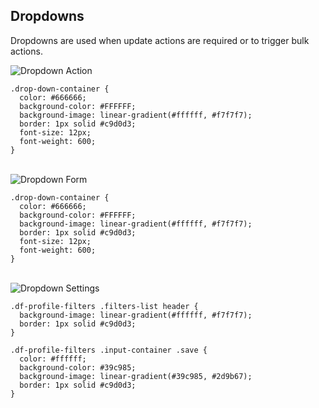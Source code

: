 ## Dropdowns
Dropdowns are used when update actions are
required or to trigger bulk actions.

<div class="row-flex">
  <img src="../../../../img/dropdown-1.png" alt="Dropdown Action" />
<pre><code clas="css hljs" class="hljs css"><span class="hljs-class">.drop-down-container</span> {<span class="hljs-rules">
  <span class="hljs-rule"><span class="hljs-attribute">color</span><span class="hljs-rule">:</span><span class="hljs-value"><span class="hljs-hexcolor"> #666666</span></span></span>;
  <span class="hljs-rule"><span class="hljs-attribute">background-color</span><span class="hljs-rule">:</span><span class="hljs-value"><span class="hljs-hexcolor"> #FFFFFF</span></span></span>;
  <span class="hljs-rule"><span class="hljs-attribute">background-image</span><span class="hljs-rule">:</span><span class="hljs-value"> linear-gradient(<span class="hljs-hexcolor">#ffffff</span>, <span class="hljs-hexcolor">#f7f7f7</span>)</span></span></span>;
  <span class="hljs-rule"><span class="hljs-attribute">border</span><span class="hljs-rule">:</span><span class="hljs-value"> 1px solid <span class="hljs-hexcolor">#c9d0d3</span></span></span></span>;
  <span class="hljs-rule"><span class="hljs-attribute">font-size</span><span class="hljs-rule">:</span><span class="hljs-value"><span class="hljs-value"> 12px</span></span></span>;
  <span class="hljs-rule"><span class="hljs-attribute">font-weight</span><span class="hljs-rule">:</span><span class="hljs-value"><span class="hljs-number"> 600</span></span></span>;
</span>}</code></pre>
</div>
<br/>
<div class="row-flex">
  <img src="../../../../img/dropdown-2.png" alt="Dropdown Form" />
<pre><code clas="css hljs" class="hljs css"><span class="hljs-class">.drop-down-container</span> {<span class="hljs-rules">
  <span class="hljs-rule"><span class="hljs-attribute">color</span><span class="hljs-rule">:</span><span class="hljs-value"><span class="hljs-hexcolor"> #666666</span></span></span>;
  <span class="hljs-rule"><span class="hljs-attribute">background-color</span><span class="hljs-rule">:</span><span class="hljs-value"><span class="hljs-hexcolor"> #FFFFFF</span></span></span>;
  <span class="hljs-rule"><span class="hljs-attribute">background-image</span><span class="hljs-rule">:</span><span class="hljs-value"> linear-gradient(<span class="hljs-hexcolor">#ffffff</span>, <span class="hljs-hexcolor">#f7f7f7</span>)</span></span></span>;
  <span class="hljs-rule"><span class="hljs-attribute">border</span><span class="hljs-rule">:</span><span class="hljs-value"> 1px solid <span class="hljs-hexcolor">#c9d0d3</span></span></span></span>;
  <span class="hljs-rule"><span class="hljs-attribute">font-size</span><span class="hljs-rule">:</span><span class="hljs-value"><span class="hljs-value"> 12px</span></span></span>;
  <span class="hljs-rule"><span class="hljs-attribute">font-weight</span><span class="hljs-rule">:</span><span class="hljs-value"><span class="hljs-number"> 600</span></span></span>;
</span>}</code></pre>
</div>
<br/>
<div class="row-flex">
  <img src="../../../../img/dropdown-3.png" alt="Dropdown Settings" />
<pre><code clas="css hljs" class="hljs css"><span class="hljs-class">.df-profile-filters .filters-list header</span> {<span class="hljs-rules">
  <span class="hljs-rule"><span class="hljs-attribute">background-image</span><span class="hljs-rule">:</span><span class="hljs-value"> linear-gradient(<span class="hljs-hexcolor">#ffffff</span>, <span class="hljs-hexcolor">#f7f7f7</span>)</span></span></span>;
  <span class="hljs-rule"><span class="hljs-attribute">border</span><span class="hljs-rule">:</span><span class="hljs-value"> 1px solid <span class="hljs-hexcolor">#c9d0d3</span></span></span></span>;
</span>}<br/>
<span class="hljs-class">.df-profile-filters .input-container .save</span> {<span class="hljs-rules">
  <span class="hljs-rule"><span class="hljs-attribute">color</span><span class="hljs-rule">:</span><span class="hljs-value"><span class="hljs-hexcolor"> #ffffff</span></span></span>;
  <span class="hljs-rule"><span class="hljs-attribute">background-color</span><span class="hljs-rule">:</span><span class="hljs-value"><span class="hljs-hexcolor"> #39c985</span></span></span>;
  <span class="hljs-rule"><span class="hljs-attribute">background-image</span><span class="hljs-rule">:</span><span class="hljs-value"> linear-gradient(<span class="hljs-hexcolor">#39c985</span>, <span class="hljs-hexcolor">#2d9b67</span>)</span></span></span>;
  <span class="hljs-rule"><span class="hljs-attribute">border</span><span class="hljs-rule">:</span><span class="hljs-value"> 1px solid <span class="hljs-hexcolor">#c9d0d3</span></span></span></span>;
</span>}
</code></pre>
</div>
<br/>
